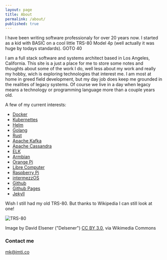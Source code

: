 ```yaml
---
layout: page
title: About
permalink: /about/
published: true
---
```


I have been writing software professionaly for over 20 years now. I started as a kid with BASIC  on a cool little TRS-80 Model 4p (well actually it was huge by todays standards). GOTO 40

I am a full stack software and systems architect based in Los Angeles, California. This site is a just a place for me to store some notes and thoughts about some of the work I do, well less about my work and really my hobby, wich is exploring technologies that interest me. I am most at home in greed field development, but my day job does keep me grounded in the realities of legacy systems. Of course we live in a day when legacy means a technology or programming language more than a couple years old.

A few of my current interests:

- [Docker]
- [Kubernettes]
- [Helm]
- [Golang]
- [Rust]
- [Apache Kafka]
- [Apache Cassandra]
- [ELK]
- [Armbian]
- [Orange Pi]
- [Libre Computer]
- [Raspberry Pi]
- [intermezzOS]
- [Github]
- [Github Pages]
- [Jekyll]

Wish I still had my old TRS-80. But thanks to Wikipedia I can still look at one!

![TRS-80](https://upload.wikimedia.org/wikipedia/commons/2/2f/TRS-80_Model_4P_Crop_Delsener.jpg)

Image by David Elsener ("Delsener") [CC BY 3.0](http://creativecommons.org/licenses/by/3.0), via Wikimedia Commons


### Contact me

[mk@imti.co](mailto:mk@imti.co)

[Docker]: https://www.docker.com/
[Kubernettes]: https://kubernetes.io/
[Golang]: https://golang.org/
[Rust]: https://www.rust-lang.org/en-US/
[Apache Kafka]: https://kafka.apache.org/
[Apache Cassandra]: http://cassandra.apache.org/
[ELK]: https://www.elastic.co/
[Helm]: https://helm.sh/
[Raspberry Pi]: https://www.raspberrypi.org/
[Armbian]: https://www.armbian.com/
[Libre Computer]: https://libre.computer/
[Orange Pi]: http://www.orangepi.org/
[intermezzOS]: http://intermezzos.github.io/
[Github]: http://github.com/cjimti
[Github Pages]: https://pages.github.com/
[Jekyll]: https://jekyllrb.com/